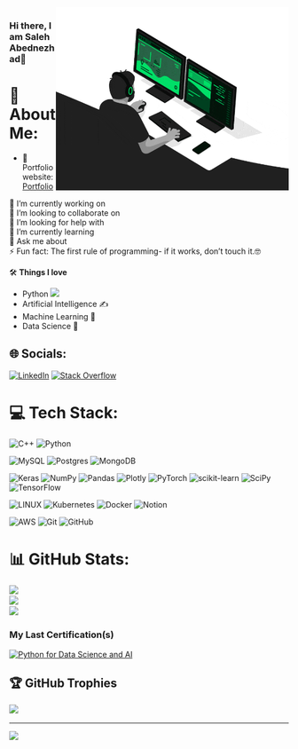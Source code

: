 <img align="right" src="https://github.com/mr-robot77/mr-robot77/blob/main/developer.gif" alt="Coder GIF" width="420" height="330">



### Hi there, I am Saleh Abednezhad👋

# 💫 About Me:

- 🎯 Portfolio website: [Portfolio](https://mr-robot77.github.io/)

🔭 I’m currently working on<br>
👯 I’m looking to collaborate on<br>
🤝 I’m looking for help with<br>
🌱 I’m currently learning<br>
💬 Ask me about<br>
⚡ Fun fact: The first rule of programming- if it works, don’t touch it.🤓

🛠 **Things I love**
- Python <img src="https://media.giphy.com/media/WUlplcMpOCEmTGBtBW/giphy.gif" width="30"> 
- Artificial Intelligence ✍️
- Machine Learning 🧐
- Data Science 😬


## 🌐 Socials:
[![LinkedIn](https://img.shields.io/badge/-Saleh.Abednezhad-blue?style=flat-square&logo=linkedin&logoColor=white&link=https://www.linkedin.com/in/saleh-abdnjd/)](https://linkedin.com/in/saleh-abdnjd/)
[![Stack Overflow](https://img.shields.io/badge/-Stackoverflow-FE7A16?logo=stack-overflow&logoColor=white)](https://stackoverflow.com/users/8879665/mr-robot) 

# 💻 Tech Stack:
![C++](https://img.shields.io/badge/c++-%2300599C.svg?style=for-the-badge&logo=c%2B%2B&logoColor=white) ![Python](https://img.shields.io/badge/python-3670A0?style=for-the-badge&logo=python&logoColor=ffdd54)

![MySQL](https://img.shields.io/badge/mysql-%2300f.svg?style=for-the-badge&logo=mysql&logoColor=white) ![Postgres](https://img.shields.io/badge/postgres-%23316192.svg?style=for-the-badge&logo=postgresql&logoColor=white) ![MongoDB](https://img.shields.io/badge/MongoDB-%234ea94b.svg?style=for-the-badge&logo=mongodb&logoColor=white)

![Keras](https://img.shields.io/badge/Keras-%23D00000.svg?style=for-the-badge&logo=Keras&logoColor=white) ![NumPy](https://img.shields.io/badge/numpy-%23013243.svg?style=for-the-badge&logo=numpy&logoColor=white) ![Pandas](https://img.shields.io/badge/pandas-%23150458.svg?style=for-the-badge&logo=pandas&logoColor=white) ![Plotly](https://img.shields.io/badge/Plotly-%233F4F75.svg?style=for-the-badge&logo=plotly&logoColor=white) ![PyTorch](https://img.shields.io/badge/PyTorch-%23EE4C2C.svg?style=for-the-badge&logo=PyTorch&logoColor=white) ![scikit-learn](https://img.shields.io/badge/scikit--learn-%23F7931E.svg?style=for-the-badge&logo=scikit-learn&logoColor=white) ![SciPy](https://img.shields.io/badge/SciPy-%230C55A5.svg?style=for-the-badge&logo=scipy&logoColor=%white) ![TensorFlow](https://img.shields.io/badge/TensorFlow-%23FF6F00.svg?style=for-the-badge&logo=TensorFlow&logoColor=white) 

![LINUX](https://img.shields.io/badge/Linux-FCC624?style=for-the-badge&logo=linux&logoColor=black) ![Kubernetes](https://img.shields.io/badge/kubernetes-%23326ce5.svg?style=for-the-badge&logo=kubernetes&logoColor=white) ![Docker](https://img.shields.io/badge/docker-%230db7ed.svg?style=for-the-badge&logo=docker&logoColor=white) ![Notion](https://img.shields.io/badge/Notion-%23000000.svg?style=for-the-badge&logo=notion&logoColor=white)

![AWS](https://img.shields.io/badge/AWS-000000?style=flat-square&logo=amazon-aws)
![Git](https://img.shields.io/badge/-Git-000000?style=flat&logo=git&logoColor=F05032)
![GitHub](https://img.shields.io/badge/-GitHub-000000?style=flat&logo=github&logoColor=FFFFFF)


# 📊 GitHub Stats:
![](https://github-readme-stats.vercel.app/api?username=mr-robot77&theme=default&hide_border=false&include_all_commits=true&count_private=true)<br/>
![](https://github-readme-streak-stats.herokuapp.com/?user=mr-robot77&theme=default&hide_border=false)<br/>
![](https://github-readme-stats.vercel.app/api/top-langs/?username=mr-robot77&theme=default&hide_border=false&include_all_commits=true&count_private=true&layout=compact)



### My Last Certification(s)
[![Python for Data Science and AI](https://images.credly.com/size/110x110/images/0571ab1d-f43b-43d9-9c68-8ebd0ebd61b7/Python_for_Data_Sci_and_AI_Foundational.png)](https://www.credly.com/badges/a0ba2055-4b97-47f8-a0d8-2b17d8e8a958/public_url)

## 🏆 GitHub Trophies
![](https://github-profile-trophy.vercel.app/?username=mr-robot77&theme=radical&no-frame=false&no-bg=false&margin-w=4)

---
[![](https://visitcount.itsvg.in/api?id=mr-robot77&icon=0&color=0)](https://visitcount.itsvg.in)

<!-- Proudly created with GPRM ( https://gprm.itsvg.in ) -->

